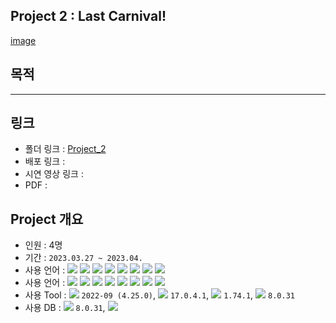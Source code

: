 ## Project 2 : Last Carnival!
[image](https://user-images.githubusercontent.com/120995555/230264797-1d51da65-b697-4a9a-a95a-6e3d594e6189.png)

## 목적

***

## 링크
- 폴더 링크 : [Project_2](https://github.com/Depra3/Human_Project2)
- 배포 링크 : 
- 시연 영상 링크 : 
- PDF : 

## Project 개요
- 인원 : 4명
- 기간 : `2023.03.27 ~ 2023.04.`
- 사용 언어 : <img src="https://img.shields.io/badge/Java-007396?style=for-the-badge&logo=Java&logoColor=white"> <img src="https://img.shields.io/badge/Spring-6DB33F?style=for-the-badge&logo=Spring&logoColor=white"> <img src="https://img.shields.io/badge/SQL-F80000?style=for-the-badge&logo=SQL&logoColor=white"> <img src="https://img.shields.io/badge/javascript-F7DF1E?style=for-the-badge&logo=javascript&logoColor=black"> <img src="https://img.shields.io/badge/jquery-0769AD?style=for-the-badge&logo=jquery&logoColor=white"> <img src="https://img.shields.io/badge/html-E34F26?style=for-the-badge&logo=html5&logoColor=white"> <img src="https://img.shields.io/badge/css-1572B6?style=for-the-badge&logo=css3&logoColor=white"> <img src="https://img.shields.io/badge/bootstrap-7952B3?style=for-the-badge&logo=bootstrap&logoColor=white">
- 사용 언어 : <img src="https://img.shields.io/badge/Java-007396?style=flat&logo=Java&logoColor=white"> <img src="https://img.shields.io/badge/Spring-6DB33F?style=flat&logo=Spring&logoColor=white"> <img src="https://img.shields.io/badge/SQL-F80000?style=flat&logo=SQL&logoColor=white"> <img src="https://img.shields.io/badge/javascript-F7DF1E?style=flat&logo=javascript&logoColor=black"> <img src="https://img.shields.io/badge/jquery-0769AD?style=flat&logo=jquery&logoColor=white"> <img src="https://img.shields.io/badge/html-E34F26?style=flat&logo=html5&logoColor=white"> <img src="https://img.shields.io/badge/css-1572B6?style=flat&logo=css3&logoColor=white"> <img src="https://img.shields.io/badge/bootstrap-7952B3?style=flat&logo=bootstrap&logoColor=white">
- 사용 Tool : <img src="https://img.shields.io/badge/eclipseide-2C2255?style=flat&logo=eclipseide&logoColor=white"/> `2022-09 (4.25.0)`, <img src="https://img.shields.io/badge/openjdk-FFFFFF?style=flat&logo=openjdk&logoColor=white"/> `17.0.4.1`, <img src="https://img.shields.io/badge/visualstudiocode-007ACC?style=flat&logo=visualstudiocode&logoColor=white"/> `1.74.1`, <img src="https://img.shields.io/badge/mysql-4479A1?style=flat&logo=mysql&logoColor=white"/> `8.0.31`
- 사용 DB : <img src="https://img.shields.io/badge/mysql-4479A1?style=flat&logo=mysql&logoColor=white"/> `8.0.31`, <img src="https://img.shields.io/badge/mongodb-4479A1?style=flat&logo=mongodb&logoColor=white"/>

